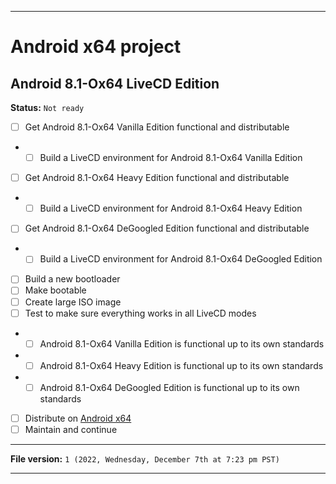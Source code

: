 
***

# Android x64 project

## Android 8.1-Ox64 LiveCD Edition

**Status:** `Not ready`

- [ ] Get Android 8.1-Ox64 Vanilla Edition functional and distributable
- - [ ] Build a LiveCD environment for Android 8.1-Ox64 Vanilla Edition
- [ ] Get Android 8.1-Ox64 Heavy Edition functional and distributable
- - [ ] Build a LiveCD environment for Android 8.1-Ox64 Heavy Edition
- [ ] Get Android 8.1-Ox64 DeGoogled Edition functional and distributable
- - [ ] Build a LiveCD environment for Android 8.1-Ox64 DeGoogled Edition
- [ ] Build a new bootloader
- [ ] Make bootable
- [ ] Create large ISO image
- [ ] Test to make sure everything works in all LiveCD modes
- - [ ] Android 8.1-Ox64 Vanilla Edition is functional up to its own standards
- - [ ] Android 8.1-Ox64 Heavy Edition is functional up to its own standards
- - [ ] Android 8.1-Ox64 DeGoogled Edition is functional up to its own standards
- [ ] Distribute on [Android x64](https://archive.org/details/@android-x64)
- [ ] Maintain and continue

***

**File version:** `1 (2022, Wednesday, December 7th at 7:23 pm PST)`

***
